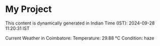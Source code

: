 # My Project

This content is dynamically generated in Indian Time (IST): 2024-09-28 11:20:31 IST


Current Weather in Coimbatore:
Temperature: 29.88 °C
Condition: haze

